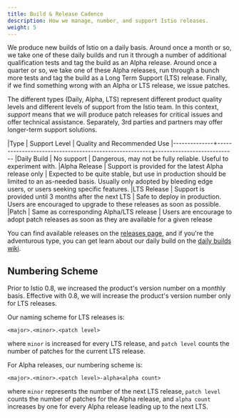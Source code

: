 ```yaml
---
title: Build & Release Cadence
description: How we manage, number, and support Istio releases.
weight: 5
---
```


We produce new builds of Istio on a daily basis. Around once a month or so, we take one of these daily
builds and run it through a number of additional qualification tests and tag the build as an Alpha release.
Around once a quarter or so, we take one of these Alpha releases, run through a bunch more tests
and tag the build as a Long Term Support (LTS) release. Finally, if we find something wrong with an Alpha
or LTS release, we issue patches.

The different types (Daily, Alpha, LTS) represent different product quality levels and different levels of support
from the Istio team. In this context, *support* means that we will produce patch releases for critical issues and
offer technical assistance. Separately, 3rd parties and partners may offer longer-term support solutions.

|Type          | Support Level                                         | Quality and Recommended Use
|--------------+-------------------------------------------------------+----------------------------
|Daily Build   | No support                                            | Dangerous, may not be fully reliable. Useful to experiment with.
|Alpha Release | Support is provided for the latest Alpha release only | Expected to be quite stable, but use in production should be limited to an as-needed basis. Usually only adopted by bleeding edge users, or users seeking specific features.
|LTS Release   | Support is provided until 3 months after the next LTS | Safe to deploy in production. Users are encouraged to upgrade to these releases as soon as possible.
|Patch         | Same as corresponding Alpha/LTS release               | Users are encourage to adopt patch releases as soon as they are available for a given release

You can find available releases on the [releases page](https://github.com/istio/istio/releases),
and if you're the adventurous type, you can get learn about our daily build on the [daily builds wiki](https://github.com/istio/istio/wiki/Daily-builds).

## Numbering Scheme

Prior to Istio 0.8, we increased the product's version number on a monthly basis. Effective with 0.8,
we will increase the product's version number only for LTS releases.

Our naming scheme for LTS releases is:

```plain
<major>.<minor>.<patch level>
```

where `minor` is increased for every LTS release, and `patch level` counts the number of patches for the
current LTS release.

For Alpha releases, our numbering scheme is:

```plain
<major>.<minor>.<patch level>-alpha<alpha count>
```

where `minor` represents the number of the next LTS release, `patch level` counts the number of
patches for the Alpha release, and `alpha count` increases by one for every Alpha release leading up
to the next LTS.
